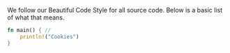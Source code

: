 We follow our Beautiful Code Style for all source code. Below is a basic list of what that means. 

```rust
fn main() { // 
    println!("Cookies")
} 
```
